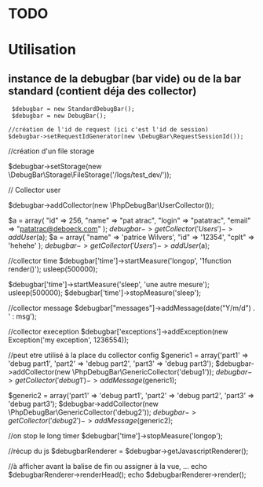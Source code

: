 # TODO

# Utilisation

## instance de la debugbar (bar vide)  ou de la bar standard (contient déja des collector)
 
     $debugbar = new StandardDebugBar();
     $debugbar = new DebugBar();

    //création de l'id de request (ici c'est l'id de session)
    $debugbar->setRequestIdGenerator(new \DebugBar\RequestSessionId());

//création d'un file storage

  $debugbar->setStorage(new \DebugBar\Storage\FileStorage('/logs/test_dev/'));

// Collector user

  $debugbar->addCollector(new \PhpDebugBar\UserCollector());

$a = array(
    "id" => 256,
    "name" => "pat atrac",
    "login" => "patatrac",
    "email" => "patatrac@deboeck.com"
);
$debugbar->getCollector('Users')->addUser($a);
$a = array(
    "name" => 'patrice Wilvers',
    "id" => '12354',
    "cplt" => 'hehehe'
);
$debugbar->getCollector('Users')->addUser($a);

//collector time
$debugbar['time']->startMeasure('longop', '1function render()');
usleep(500000);

$debugbar['time']->startMeasure('sleep', 'une autre mesure');
usleep(500000);
$debugbar['time']->stopMeasure('sleep');

//collector message
$debugbar["messages"]->addMessage(date("Y/m/d") . ' : msg');

//collector exeception
$debugbar['exceptions']->addException(new Exception('my exception', 1236554));

//peut etre utilisé à la place du collector config
$generic1         = array('part1' => 'debug part1', 'part2' => 'debug part2', 'part3' => 'debug part3');
$debugbar->addCollector(new \PhpDebugBar\GenericCollector('debug1'));
$debugbar->getCollector('debug1')->addMessage($generic1);

$generic2         = array('part1' => 'debug part1', 'part2' => 'debug part2', 'part3' => 'debug part3');
$debugbar->addCollector(new \PhpDebugBar\GenericCollector('debug2'));
$debugbar->getCollector('debug2')->addMessage($generic2);

//on stop le long timer
$debugbar['time']->stopMeasure('longop');

//récup du js
$debugbarRenderer = $debugbar->getJavascriptRenderer();

//à afficher avant la balise de fin </body> ou assigner à la vue, ...
echo $debugbarRenderer->renderHead();
echo $debugbarRenderer->render();